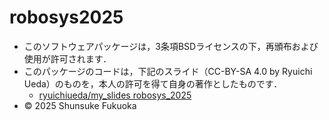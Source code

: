 # robosys2025
- このソフトウェアパッケージは，3条項BSDライセンスの下，再頒布および使用が許可されます．
- このパッケージのコードは，下記のスライド（CC-BY-SA 4.0 by Ryuichi Ueda）のものを，本人の許可を得て自身の著作としたものです．
    - [ryuichiueda/my_slides robosys_2025](https://github.com/ryuichiueda/my_slides/tree/master/robosys_2025)
- © 2025 Shunsuke Fukuoka
